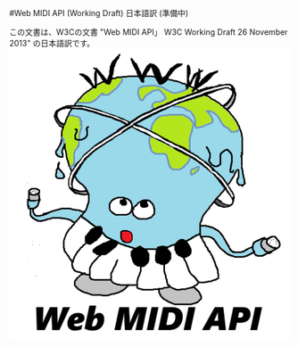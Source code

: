 
#Web MIDI API (Working Draft) 日本語訳 (準備中)

この文書は、W3Cの文書 "Web MIDI API」 W3C Working Draft 26 November 2013" の日本語訳です。
![](images/webmidiapi.png)
